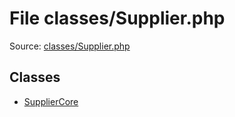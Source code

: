 File classes/Supplier.php
=========

Source: [classes/Supplier.php](https://github.com/PrestaShop/PrestaShop/blob/1.6.0.4/classes/Supplier.php)


Classes
-------

* [SupplierCore](class.SupplierCore.md)

